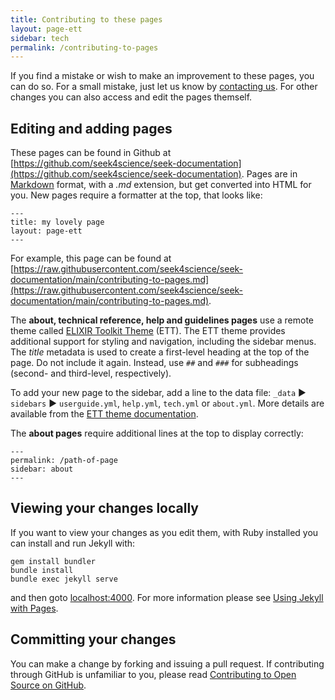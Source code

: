 ```yaml
---
title: Contributing to these pages
layout: page-ett
sidebar: tech
permalink: /contributing-to-pages
---
```



If you find a mistake or wish to make an improvement to these pages, you can do so. For a small mistake, just let us know by [contacting us](contacting-us). For other changes you can also access and edit the pages themself.

## Editing and adding pages

These pages can be found in Github at [https://github.com/seek4science/seek-documentation](https://github.com/seek4science/seek-documentation). Pages are in [Markdown](https://help.github.com/articles/markdown-basics/) format, with a _.md_ extension, but get converted into HTML for you.
New pages require a formatter at the top, that looks like:

    ---
    title: my lovely page
    layout: page-ett
    ---

For example, this page can be found at [https://raw.githubusercontent.com/seek4science/seek-documentation/main/contributing-to-pages.md](https://raw.githubusercontent.com/seek4science/seek-documentation/main/contributing-to-pages.md).

The **about, technical reference, help and guidelines pages** use a remote theme called [ELIXIR Toolkit Theme](https://elixir-belgium.github.io/elixir-toolkit-theme/) (ETT). The ETT theme provides additional support for styling and navigation, including the sidebar menus. The _title_ metadata is used to create a first-level heading at the top of the page. Do not include it again. Instead, use `##` and `###` for subheadings (second- and third-level, respectively).  

To add your new page to the sidebar, add a line to the data file:
 `_data` &#9658; `sidebars` &#9658; `userguide.yml`, `help.yml`, `tech.yml` or  `about.yml`. 
 More details are available from the [ETT theme documentation](https://elixir-belgium.github.io/elixir-toolkit-theme/navigation_structures).

The **about pages** require additional lines at the top to display correctly:

    ---
    permalink: /path-of-page
    sidebar: about
    ---

## Viewing your changes locally

If you want to view your changes as you edit them, with Ruby installed you can install and run Jekyll with:

    gem install bundler
    bundle install
    bundle exec jekyll serve

and then goto [localhost:4000](http://localhost:4000). For more information please see [Using Jekyll with Pages](https://help.github.com/articles/using-jekyll-with-pages/).

## Committing your changes

You can make a change by forking and issuing a pull request. If contributing through GitHub is unfamiliar to you, please read [Contributing to Open Source on GitHub](https://guides.github.com/activities/contributing-to-open-source/).
